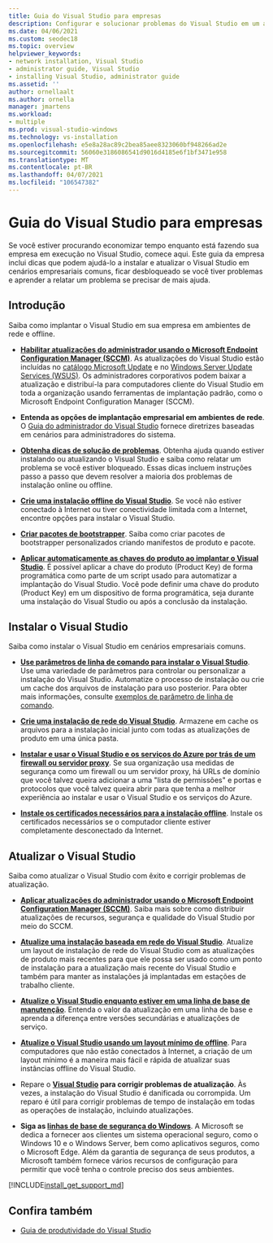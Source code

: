 ```yaml
---
title: Guia do Visual Studio para empresas
description: Configurar e solucionar problemas do Visual Studio em um ambiente corporativo.
ms.date: 04/06/2021
ms.custom: seodec18
ms.topic: overview
helpviewer_keywords:
- network installation, Visual Studio
- administrator guide, Visual Studio
- installing Visual Studio, administrator guide
ms.assetid: ''
author: ornellaalt
ms.author: ornella
manager: jmartens
ms.workload:
- multiple
ms.prod: visual-studio-windows
ms.technology: vs-installation
ms.openlocfilehash: e5e8a28ac89c2bea85aee8323060bf948266ad2e
ms.sourcegitcommit: 56060e3186086541d9016d4185e6f1bf3471e958
ms.translationtype: MT
ms.contentlocale: pt-BR
ms.lasthandoff: 04/07/2021
ms.locfileid: "106547382"
---
```

# <a name="visual-studio-enterprise-guide"></a>Guia do Visual Studio para empresas
Se você estiver procurando economizar tempo enquanto está fazendo sua empresa em execução no Visual Studio, comece aqui. Este guia da empresa inclui dicas que podem ajudá-lo a instalar e atualizar o Visual Studio em cenários empresariais comuns, ficar desbloqueado se você tiver problemas e aprender a relatar um problema se precisar de mais ajuda. 

## <a name="get-started"></a>Introdução 
Saiba como implantar o Visual Studio em sua empresa em ambientes de rede e offline.

- **[Habilitar atualizações do administrador usando o Microsoft Endpoint Configuration Manager (SCCM)](enabling-administrator-updates.md)**.  As atualizações do Visual Studio estão incluídas no [catálogo Microsoft Update](https://www.catalog.update.microsoft.com/Home.aspx) e no [Windows Server Update Services (WSUS)](https://docs.microsoft.com/windows-server/administration/windows-server-update-services/get-started/windows-server-update-services-wsus). Os administradores corporativos podem baixar a atualização e distribuí-la para computadores cliente do Visual Studio em toda a organização usando ferramentas de implantação padrão, como o Microsoft Endpoint Configuration Manager (SCCM).

- **Entenda as opções de implantação empresarial em ambientes de rede**. O [Guia do administrador do Visual Studio](visual-studio-administrator-guide.md) fornece diretrizes baseadas em cenários para administradores do sistema. 

- **[Obtenha dicas de solução de problemas](troubleshooting-installation-issues.md)**. Obtenha ajuda quando estiver instalando ou atualizando o Visual Studio e saiba como relatar um problema se você estiver bloqueado. Essas dicas incluem instruções passo a passo que devem resolver a maioria dos problemas de instalação online ou offline. 

- **[Crie uma instalação offline do Visual Studio](create-an-offline-installation-of-visual-studio.md)**. Se você não estiver conectado à Internet ou tiver conectividade limitada com a Internet, encontre opções para instalar o Visual Studio. 

- **[Criar pacotes de bootstrapper](../deployment/creating-bootstrapper-packages.md)**. Saiba como criar pacotes de bootstrapper personalizados criando manifestos de produto e pacote. 

- **[Aplicar automaticamente as chaves do produto ao implantar o Visual Studio](automatically-apply-product-keys-when-deploying-visual-studio.md)**. É possível aplicar a chave do produto (Product Key) de forma programática como parte de um script usado para automatizar a implantação do Visual Studio. Você pode definir uma chave do produto (Product Key) em um dispositivo de forma programática, seja durante uma instalação do Visual Studio ou após a conclusão da instalação. 

## <a name="install-visual-studio"></a>Instalar o Visual Studio 

Saiba como instalar o Visual Studio em cenários empresariais comuns. 

- **[Use parâmetros de linha de comando para instalar o Visual Studio](use-command-line-parameters-to-install-visual-studio.md)**. Use uma variedade de parâmetros para controlar ou personalizar a instalação do Visual Studio. Automatize o processo de instalação ou crie um cache dos arquivos de instalação para uso posterior. Para obter mais informações, consulte [exemplos de parâmetro de linha de comando](command-line-parameter-examples.md).

- **[Crie uma instalação de rede do Visual Studio](create-a-network-installation-of-visual-studio.md)**. Armazene em cache os arquivos para a instalação inicial junto com todas as atualizações de produto em uma única pasta. 

- **[Instalar e usar o Visual Studio e os serviços do Azure por trás de um firewall ou servidor proxy](install-and-use-visual-studio-behind-a-firewall-or-proxy-server.md)**. Se sua organização usa medidas de segurança como um firewall ou um servidor proxy, há URLs de domínio que você talvez queira adicionar a uma "lista de permissões" e portas e protocolos que você talvez queira abrir para que tenha a melhor experiência ao instalar e usar o Visual Studio e os serviços do Azure. 

- **[Instale os certificados necessários para a instalação offline](../install/install-certificates-for-visual-studio-offline.md)**. Instale os certificados necessários se o computador cliente estiver completamente desconectado da Internet.

## <a name="update-visual-studio"></a>Atualizar o Visual Studio 

Saiba como atualizar o Visual Studio com êxito e corrigir problemas de atualização. 

- **[Aplicar atualizações do administrador usando o Microsoft Endpoint Configuration Manager (SCCM)](../install/applying-administrator-updates.md)**. Saiba mais sobre como distribuir atualizações de recursos, segurança e qualidade do Visual Studio por meio do SCCM. 

- **[Atualize uma instalação baseada em rede do Visual Studio](update-a-network-installation-of-visual-studio.md)**. Atualize um layout de instalação de rede do Visual Studio com as atualizações de produto mais recentes para que ele possa ser usado como um ponto de instalação para a atualização mais recente do Visual Studio e também para manter as instalações já implantadas em estações de trabalho cliente.

- **[Atualize o Visual Studio enquanto estiver em uma linha de base de manutenção](update-servicing-baseline.md)**. Entenda o valor da atualização em uma linha de base e aprenda a diferença entre versões secundárias e atualizações de serviço. 

- **[Atualize o Visual Studio usando um layout mínimo de offline](update-minimal-layout.md)**. Para computadores que não estão conectados à Internet, a criação de um layout mínimo é a maneira mais fácil e rápida de atualizar suas instâncias offline do Visual Studio.

- Repare o **[Visual Studio](repair-visual-studio.md) para corrigir problemas de atualização**. Às vezes, a instalação do Visual Studio é danificada ou corrompida. Um reparo é útil para corrigir problemas de tempo de instalação em todas as operações de instalação, incluindo atualizações. 

- **Siga as [linhas de base de segurança do Windows](/windows/security/threat-protection/windows-security-baselines)**. A Microsoft se dedica a fornecer aos clientes um sistema operacional seguro, como o Windows 10 e o Windows Server, bem como aplicativos seguros, como o Microsoft Edge. Além da garantia de segurança de seus produtos, a Microsoft também fornece vários recursos de configuração para permitir que você tenha o controle preciso dos seus ambientes. 

[!INCLUDE[install_get_support_md](includes/install_get_support_md.md)]

## <a name="see-also"></a>Confira também 

- [Guia de produtividade do Visual Studio](../ide/productivity-features.md)

